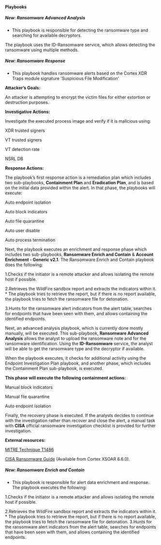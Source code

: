 
#### Playbooks
##### New: Ransomware Advanced Analysis
- This playbook is responsible for detecting the ransomware type and searching for available decryptors.

The playbook uses the ID-Ransomware service, which allows detecting the ransomware using multiple methods.
##### New: Ransomware Response
- This playbook handles ransomware alerts based on the Cortex XDR Traps module signature 'Suspicious File Modification'

**Attacker’s Goals:**

An attacker is attempting to encrypt the victim files for either extortion or destruction purposes.

**Investigative Actions:**

Investigate the executed process image and verify if it is malicious using:

XDR trusted signers

VT trusted signers

VT detection rate

NSRL DB

**Response Actions:**

The playbook’s first response action is a remediation plan which includes two sub-playbooks, **Containment Plan** and **Eradication Plan**, and is based on the initial data provided within the alert. In that phase, the playbooks will execute:

Auto endpoint isolation

Auto block indicators

Auto file quarantine

Auto user disable

Auto process termination

Next, the playbook executes an enrichment and response phase which includes two sub-playbooks, **Ransomware Enrich and Contain** & **Account Enrichment - Generic v2.1**.
The Ransomware Enrich and Contain playbook does the following:

1.Checks if the initiator is a remote attacker and allows isolating the remote host if possible. 

2.Retrieves the WildFire sandbox report and extracts the indicators within it. * The playbook tries to retrieve the report, but if there is no report available, the playbook tries to fetch the ransomware file for detonation. 

3.Hunts for the ransomware alert indicators from the alert table, searches for endpoints that have been seen with them, and allows containing the identified endpoints.

Next, an advanced analysis playbook, which is currently done mostly manually, will be executed. This sub-playbook, **Ransomware Advanced Analysis** allows the analyst to upload the ransomware note and for the ransomware identification. Using the **ID-Ransomware** service, the analyst will be able to get the ransomware type and the decryptor if available.

When the playbook executes, it checks for additional activity using the Endpoint Investigation Plan playbook, and another phase, which includes the Containment Plan sub-playbook, is executed.

**This phase will execute the following containment actions:**

Manual block indicators

Manual file quarantine

Auto endpoint isolation

Finally, the recovery phase is executed. If the analysts decides to continue with the investigation rather than recover and close the alert, a manual task with **CISA** official ransomware investigation checklist is provided for further investigation.

**External resources:**

[MITRE Technique T1486](https://attack.mitre.org/techniques/T1486/)

[CISA Ransomware Guide](https://www.cisa.gov/stopransomware/ransomware-guide) (Available from Cortex XSOAR 6.6.0).
##### New: Ransomware Enrich and Contain
- This playbook is responsible for alert data enrichment and response.
The playbook executes the following:

1.Checks if the initiator is a remote attacker and allows isolating the remote host if possible.

2.Retrieves the WildFire sandbox report and extracts the indicators within it.
    * The playbook tries to retrieve the report, but if there is no report available, the playbook tries to fetch the ransomware file for detonation.
3.Hunts for the ransomware alert indicators from the alert table, searches for endpoints that have been seen with them, and allows containing the identified endpoints.
